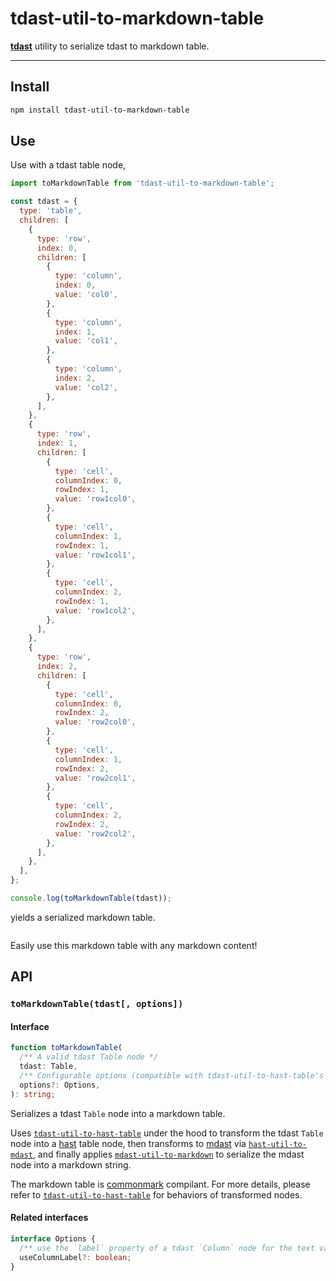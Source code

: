 # tdast-util-to-markdown-table

[**tdast**][tdast] utility to serialize tdast to markdown table.

---

## Install

```sh
npm install tdast-util-to-markdown-table
```


## Use

Use with a tdast table node,

```js
import toMarkdownTable from 'tdast-util-to-markdown-table';

const tdast = {
  type: 'table',
  children: [
    {
      type: 'row',
      index: 0,
      children: [
        {
          type: 'column',
          index: 0,
          value: 'col0',
        },
        {
          type: 'column',
          index: 1,
          value: 'col1',
        },
        {
          type: 'column',
          index: 2,
          value: 'col2',
        },
      ],
    },
    {
      type: 'row',
      index: 1,
      children: [
        {
          type: 'cell',
          columnIndex: 0,
          rowIndex: 1,
          value: 'row1col0',
        },
        {
          type: 'cell',
          columnIndex: 1,
          rowIndex: 1,
          value: 'row1col1',
        },
        {
          type: 'cell',
          columnIndex: 2,
          rowIndex: 1,
          value: 'row1col2',
        },
      ],
    },
    {
      type: 'row',
      index: 2,
      children: [
        {
          type: 'cell',
          columnIndex: 0,
          rowIndex: 2,
          value: 'row2col0',
        },
        {
          type: 'cell',
          columnIndex: 1,
          rowIndex: 2,
          value: 'row2col1',
        },
        {
          type: 'cell',
          columnIndex: 2,
          rowIndex: 2,
          value: 'row2col2',
        },
      ],
    },
  ],
};

console.log(toMarkdownTable(tdast));
```

yields a serialized markdown table.

```md
```

Easily use this markdown table with any markdown content!

## API

### `toMarkdownTable(tdast[, options])`

#### Interface
```ts
function toMarkdownTable(
  /** A valid tdast Table node */
  tdast: Table,
  /** Configurable options (compatible with tdast-util-to-hast-table's options) */
  options?: Options,
): string;
```

Serializes a tdast `Table` node into a markdown table.

Uses [`tdast-util-to-hast-table`][tdast-util-to-hast-table] under the hood to transform the tdast `Table` node into a [hast][] table node, then transforms to [mdast][] via [`hast-util-to-mdast`][hast-util-to-mdast], and finally applies [`mdast-util-to-markdown`][mdast-util-to-markdown] to serialize the mdast node into a markdown string.

The markdown table is [commonmark][] compilant.  For more details, please refer to [`tdast-util-to-hast-table`][tdast-util-to-hast-table] for behaviors of transformed nodes.

#### Related interfaces
```ts
interface Options {
  /** use the `label` property of a tdast `Column` node for the text value of a hast thead node. */
  useColumnLabel?: boolean;
}
```

<!-- Definitions -->
[commonmark]: https://commonmark.org/
[hast]: https://github.com/syntax-tree/hast
[hast-util-to-mdast]: https://github.com/syntax-tree/hast-util-to-mdast
[hastscript]: https://github.com/syntax-tree/hastscript
[mdast]: https://github.com/syntax-tree/mdast
[mdast-util-to-markdown]: https://github.com/syntax-tree/mdast-util-to-markdown
[tdast]: https://github.com/tdast/tdast
[tdast-util-to-hast-table]: https://github.com/tdast/tdast-util-to-hast-table
[tdastscript]: https://github.com/tdast/tdastscript
